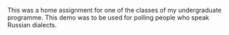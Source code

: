 This was a home assignment for one of the classes of my undergraduate programme. This demo was to be used for polling people who speak Russian dialects.
